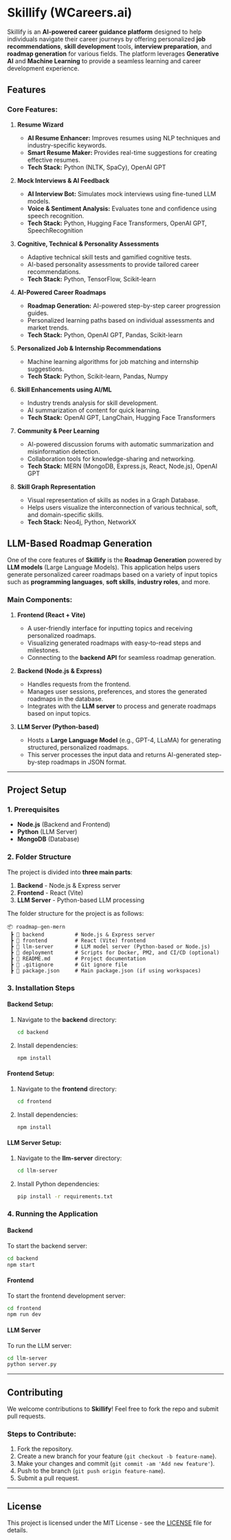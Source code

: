 # **Skillify (WCareers.ai)**

Skillify is an **AI-powered career guidance platform** designed to help individuals navigate their career journeys by offering personalized **job recommendations**, **skill development** tools, **interview preparation**, and **roadmap generation** for various fields. The platform leverages **Generative AI** and **Machine Learning** to provide a seamless learning and career development experience.

## **Features**

### **Core Features:**
1. **Resume Wizard**
   - **AI Resume Enhancer:** Improves resumes using NLP techniques and industry-specific keywords.
   - **Smart Resume Maker:** Provides real-time suggestions for creating effective resumes.
   - **Tech Stack:** Python (NLTK, SpaCy), OpenAI GPT

2. **Mock Interviews & AI Feedback**
   - **AI Interview Bot:** Simulates mock interviews using fine-tuned LLM models.
   - **Voice & Sentiment Analysis:** Evaluates tone and confidence using speech recognition.
   - **Tech Stack:** Python, Hugging Face Transformers, OpenAI GPT, SpeechRecognition

3. **Cognitive, Technical & Personality Assessments**
   - Adaptive technical skill tests and gamified cognitive tests.
   - AI-based personality assessments to provide tailored career recommendations.
   - **Tech Stack:** Python, TensorFlow, Scikit-learn

4. **AI-Powered Career Roadmaps**
   - **Roadmap Generation:** AI-powered step-by-step career progression guides.
   - Personalized learning paths based on individual assessments and market trends.
   - **Tech Stack:** Python, OpenAI GPT, Pandas, Scikit-learn

5. **Personalized Job & Internship Recommendations**
   - Machine learning algorithms for job matching and internship suggestions.
   - **Tech Stack:** Python, Scikit-learn, Pandas, Numpy

6. **Skill Enhancements using AI/ML**
   - Industry trends analysis for skill development.
   - AI summarization of content for quick learning.
   - **Tech Stack:** OpenAI GPT, LangChain, Hugging Face Transformers

7. **Community & Peer Learning**
   - AI-powered discussion forums with automatic summarization and misinformation detection.
   - Collaboration tools for knowledge-sharing and networking.
   - **Tech Stack:** MERN (MongoDB, Express.js, React, Node.js), OpenAI GPT

8. **Skill Graph Representation**
   - Visual representation of skills as nodes in a Graph Database.
   - Helps users visualize the interconnection of various technical, soft, and domain-specific skills.
   - **Tech Stack:** Neo4j, Python, NetworkX

## **LLM-Based Roadmap Generation**
One of the core features of **Skillify** is the **Roadmap Generation** powered by **LLM models** (Large Language Models). This application helps users generate personalized career roadmaps based on a variety of input topics such as **programming languages**, **soft skills**, **industry roles**, and more.

### **Main Components:**
1. **Frontend (React + Vite)**
   - A user-friendly interface for inputting topics and receiving personalized roadmaps.
   - Visualizing generated roadmaps with easy-to-read steps and milestones.
   - Connecting to the **backend API** for seamless roadmap generation.

2. **Backend (Node.js & Express)**
   - Handles requests from the frontend.
   - Manages user sessions, preferences, and stores the generated roadmaps in the database.
   - Integrates with the **LLM server** to process and generate roadmaps based on input topics.

3. **LLM Server (Python-based)**
   - Hosts a **Large Language Model** (e.g., GPT-4, LLaMA) for generating structured, personalized roadmaps.
   - This server processes the input data and returns AI-generated step-by-step roadmaps in JSON format.

---

## **Project Setup**

### **1. Prerequisites**
- **Node.js** (Backend and Frontend)
- **Python** (LLM Server)
- **MongoDB** (Database)

### **2. Folder Structure**
The project is divided into **three main parts**:  
1. **Backend** - Node.js & Express server  
2. **Frontend** - React (Vite)  
3. **LLM Server** - Python-based LLM processing  

The folder structure for the project is as follows:

```
📦 roadmap-gen-mern
 ┣ 📂 backend          # Node.js & Express server
 ┣ 📂 frontend         # React (Vite) frontend
 ┣ 📂 llm-server       # LLM model server (Python-based or Node.js)
 ┣ 📂 deployment       # Scripts for Docker, PM2, and CI/CD (optional)
 ┣ 📜 README.md        # Project documentation
 ┣ 📜 .gitignore       # Git ignore file
 ┣ 📜 package.json     # Main package.json (if using workspaces)
```

### **3. Installation Steps**

#### **Backend Setup:**
1. Navigate to the **backend** directory:
   ```bash
   cd backend
   ```
2. Install dependencies:
   ```bash
   npm install
   ```

#### **Frontend Setup:**
1. Navigate to the **frontend** directory:
   ```bash
   cd frontend
   ```
2. Install dependencies:
   ```bash
   npm install
   ```

#### **LLM Server Setup:**
1. Navigate to the **llm-server** directory:
   ```bash
   cd llm-server
   ```
2. Install Python dependencies:
   ```bash
   pip install -r requirements.txt
   ```

### **4. Running the Application**

#### **Backend**  
To start the backend server:
```bash
cd backend
npm start
```

#### **Frontend**  
To start the frontend development server:
```bash
cd frontend
npm run dev
```

#### **LLM Server**  
To run the LLM server:
```bash
cd llm-server
python server.py
```

---

## **Contributing**
We welcome contributions to **Skillify**! Feel free to fork the repo and submit pull requests.  

### **Steps to Contribute:**
1. Fork the repository.
2. Create a new branch for your feature (`git checkout -b feature-name`).
3. Make your changes and commit (`git commit -am 'Add new feature'`).
4. Push to the branch (`git push origin feature-name`).
5. Submit a pull request.

---

## **License**
This project is licensed under the MIT License - see the [LICENSE](LICENSE) file for details.

